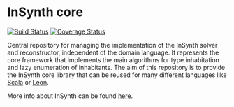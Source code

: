 InSynth core
============

[![Build Status](https://travis-ci.org/kaptoxic/InSynth.png?branch=master)](https://travis-ci.org/kaptoxic/InSynth)
[![Coverage Status](https://coveralls.io/repos/kaptoxic/InSynth/badge.png?branch=master)](https://coveralls.io/r/kaptoxic/InSynth?branch=master)

Central repository for managing the implementation of the InSynth solver and reconstructor, independent of the domain language.
It represents the core framework that implements the main algorithms for type inhabitation and lazy enumeration of inhabitants.
The aim of this repository is to provide the InSynth core library that can be reused for many different languages like [Scala](https://github.com/kaptoxic/scala-ide-insynth-integration) or [Leon](https://github.com/epfl-lara/leon).

More info about InSynth can be found [here](http://lara.epfl.ch/w/insynth).
